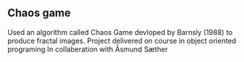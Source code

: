 ## Chaos game
Used an algorithm called Chaos Game devloped by Barnsly (1988) to produce fractal images.
Project delivered on course in object oriented programing 
In collaberation with Åsmund Sæther 






